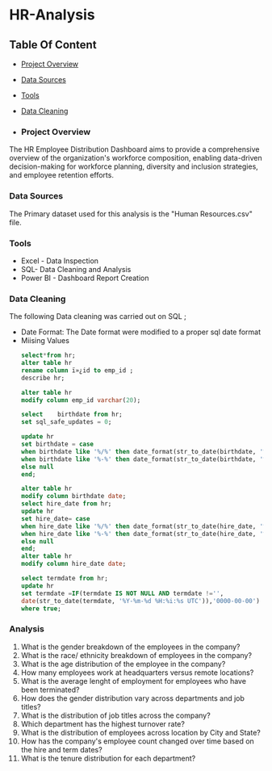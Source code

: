 # HR-Analysis

## Table Of Content

- [Project Overview](#project-overview)
- [Data Sources](#data-sources)
- [Tools](#tools)
- [Data Cleaning](#data-cleaning)
 

- ### Project Overview

The HR Employee Distribution Dashboard aims to provide a comprehensive overview of the organization's workforce composition, enabling data-driven decision-making for workforce planning, diversity and inclusion strategies, and employee retention efforts.

### Data Sources
The Primary dataset used for this analysis is the "Human Resources.csv" file.

### Tools
- Excel - Data Inspection
- SQL- Data Cleaning and Analysis
- Power BI - Dashboard Report Creation


 ### Data Cleaning
The following Data cleaning was carried out on SQL ;
- Date Format: The Date format were modified to a proper sql date format
- Miising Values
  ``` SQL
  select*from hr;
  alter table hr
  rename column ï»¿id to emp_id ;
  describe hr;

  alter table hr
  modify column emp_id varchar(20);

  select	birthdate from hr;
  set sql_safe_updates = 0;

  update hr
  set birthdate = case
  when birthdate like '%/%' then date_format(str_to_date(birthdate, '%m/%d/%Y'), '%Y-%m-%d')
  when birthdate like '%-%' then date_format(str_to_date(birthdate, '%m-%d-%Y'), '%Y-%m-%d')
  else null
  end;

  alter table hr
  modify column birthdate date;
  select hire_date from hr;
  update hr
  set hire_date= case
  when hire_date like '%/%' then date_format(str_to_date(hire_date, '%m/%d/%Y'), '%Y-%m-%d')
  when hire_date like '%-%' then date_format(str_to_date(hire_date, '%m-%d-%Y'), '%Y-%m-%d')
  else null
  end;
  alter table hr
  modify column hire_date date;

  select termdate from hr;
  update hr
  set termdate =IF(termdate IS NOT NULL AND termdate !='',
  date(str_to_date(termdate, '%Y-%m-%d %H:%i:%s UTC')),'0000-00-00')
  where true;
   ```

### Analysis
1. What is the gender breakdown of the employees in the company?
2. What is the race/ ethnicity breakdown of employees in the company?
3. What is the age distribution of the employee in the company?
4. How many employees work at headquarters versus remote locations?
5. What is the average lenght of employment for employees who have been terminated?
6. How does the gender distribution vary across departments and job titles?
7. What is the distribution of job titles across the company?
8. Which department has the highest turnover rate?
9. What is the distribution of employees across location by City and State?
10. How has the company's employee count changed over time based on the hire and term dates?
11. What is the tenure distribution for each department?
